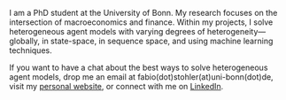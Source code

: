 I am a PhD student at the University of Bonn. My research focuses on the intersection of macroeconomics and finance. Within my projects, I solve heterogeneous agent models with varying degrees of heterogeneity—globally, in state-space, in sequence space, and using machine learning techniques.

If you want to have a chat about the best ways to solve heterogeneous agent models, drop me an email at fabio(dot)stohler(at)uni-bonn(dot)de, visit my [personal website](https://fabio-stohler.github.io/), or connect with me on [LinkedIn](https://de.linkedin.com/in/fabiostohler).

<!--
**Fabio-Stohler/Fabio-Stohler** is a ✨ _special_ ✨ repository because its `README.md` (this file) appears on your GitHub profile.

Here are some ideas to get you started:

- 🔭 I’m currently working on ...
- 🌱 I’m currently learning ...
- 👯 I’m looking to collaborate on ...
- 🤔 I’m looking for help with ...
- 💬 Ask me about ...
- 📫 How to reach me: ...
- 😄 Pronouns: ...
- ⚡ Fun fact: ...
-->
